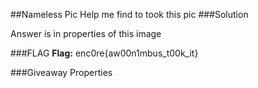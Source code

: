 ##Nameless Pic
Help me find to took this pic
###Solution

Answer is in properties of this image

###FLAG
**Flag:** enc0re{aw00n1mbus_t00k_it}

###Giveaway
Properties